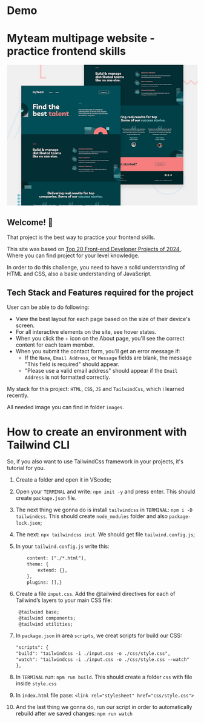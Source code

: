 # Demo

# Myteam multipage website - practice frontend skills
![Project layout](/images/preview.jpg)

## Welcome! :wave:

That project is the best way to practice your frontend skills.

This site was based on [Top 20 Front-end Developer Projects of 2024 ](https://www.knowledgehut.com/blog/web-development/front-end-web-development-projects). Where you can find project for your level knowledge.

In order to do this challenge, you need to have a solid understanding of HTML and CSS, also a basic understanding of JavaScript.

## Tech Stack and Features required for the project

User can be able to do following:
+ View the best layout for each page based on the size of their device's screen.
+ For all interactive elements on the site, see hover states.
+ When you click the + icon on the About page, you'll see the correct content for each team member.
+ When you submit the contact form, you'll get an error message if: 
    - If the `Name`, `Email Address`, or `Message` fields are blank, the message "This field is required" should appear.
    - "Please use a valid email address" should appear if the `Email Address` is not formatted correctly.

My stack for this project: `HTML`, `CSS`, `JS` and `TailwindCss`, which i learned recently.

All needed image you can find in folder `images`.

# How to create an environment with Tailwind CLI

So, if you also want to use TailwindCss framework in your projects, it's tutorial for you.

1. Create a folder and open it in VScode;

2. Open your `TERMINAL` and write:
     ```npm init -y``` and press enter. This should create `package.json` file.

3. The next thing we gonna do is install `tailwindcss` in `TERMINAL`:
     ```npm i -D tailwindcss```. This should create `node_modules` folder and also `package-lock.json`;

4. The next: 
    ```npx tailwindcss init```. We should get file `tailwind.config.js`;

5. In your `tailwind.config.js` write this:
    ```module.exports = {
        content: ["./*.html"],
        theme: {
            extend: {},
        },
        plugins: [],}
    ```

6. Create a file `input.css`. Add the @tailwind directives for each of Tailwind’s layers to your main CSS file:
   ```
    @tailwind base;
    @tailwind components;
    @tailwind utilities;
   ```

7. In `package.json` in area `scripts`, we creat scripts for build our CSS:
    ```
    "scripts": {
    "build": "tailwindcss -i ./input.css -o ./css/style.css",
    "watch": "tailwindcss -i ./input.css -o ./css/style.css --watch"
    },
    ```
8. In `TERMINAL` run:
    ```npm run build```. This should create a folder `css` with file inside `style.css`

9. In `index.html` file pase: ```<link rel="stylesheet" href="css/style.css">```

10. And the last thing we gonna do, run our script in order to automatically rebuild after we saved changes:
```npm run watch```